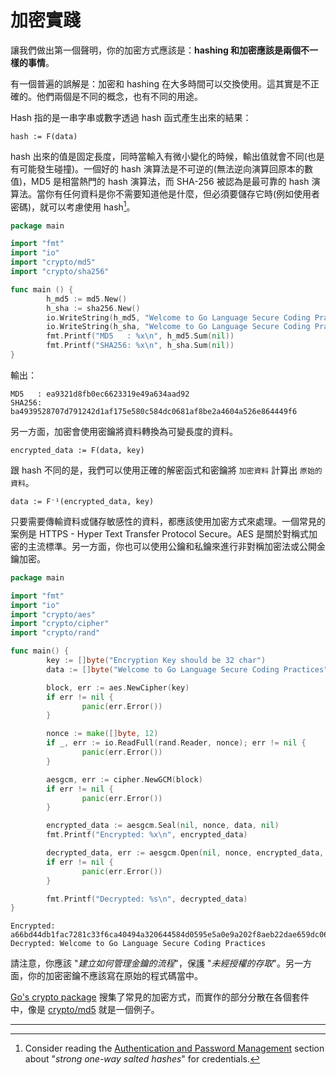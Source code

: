 加密實踐
======================

讓我們做出第一個聲明，你的加密方式應該是：**hashing 和加密應該是兩個不一樣的事情**。

有一個普遍的誤解是：加密和 hashing 在大多時間可以交換使用。這其實是不正確的。他們兩個是不同的概念，也有不同的用途。

Hash 指的是一串字串或數字透過 hash 函式產生出來的結果：

```
hash := F(data)
```

hash 出來的值是固定長度，同時當輸入有微小變化的時候，輸出值就會不同(也是有可能發生碰撞)。一個好的 hash 演算法是不可逆的(無法逆向演算回原本的數值)，MD5 是相當熱門的 hash 演算法，而 SHA-256 被認為是最可靠的 hash 演算法。當你有任何資料是你不需要知道他是什麼，但必須要儲存它時(例如使用者密碼)，就可以考慮使用 hash[^2]。

```go
package main

import "fmt"
import "io"
import "crypto/md5"
import "crypto/sha256"

func main () {
        h_md5 := md5.New()
        h_sha := sha256.New()
        io.WriteString(h_md5, "Welcome to Go Language Secure Coding Practices")
        io.WriteString(h_sha, "Welcome to Go Language Secure Coding Practices")
        fmt.Printf("MD5   : %x\n", h_md5.Sum(nil))
        fmt.Printf("SHA256: %x\n", h_sha.Sum(nil))
}
```

輸出：

```
MD5   : ea9321d8fb0ec6623319e49a634aad92
SHA256: ba4939528707d791242d1af175e580c584dc0681af8be2a4604a526e864449f6
```

另一方面，加密會使用密鑰將資料轉換為可變長度的資料。

```
encrypted_data := F(data, key)
```

跟 hash 不同的是，我們可以使用正確的解密函式和密鑰將 `加密資料` 計算出 `原始的資料`。

```
data := F⁻¹(encrypted_data, key)
```

只要需要傳輸資料或儲存敏感性的資料，都應該使用加密方式來處理。一個常見的案例是 HTTPS - Hyper Text Transfer Protocol Secure。AES 是關於對稱式加密的主流標準。另一方面，你也可以使用公鑰和私鑰來進行非對稱加密法或公開金鑰加密。

```go
package main

import "fmt"
import "io"
import "crypto/aes"
import "crypto/cipher"
import "crypto/rand"

func main() {
        key := []byte("Encryption Key should be 32 char")
        data := []byte("Welcome to Go Language Secure Coding Practices")

        block, err := aes.NewCipher(key)
        if err != nil {
                panic(err.Error())
        }

        nonce := make([]byte, 12)
        if _, err := io.ReadFull(rand.Reader, nonce); err != nil {
                panic(err.Error())
        }

        aesgcm, err := cipher.NewGCM(block)
        if err != nil {
                panic(err.Error())
        }

        encrypted_data := aesgcm.Seal(nil, nonce, data, nil)
        fmt.Printf("Encrypted: %x\n", encrypted_data)

        decrypted_data, err := aesgcm.Open(nil, nonce, encrypted_data, nil)
        if err != nil {
                panic(err.Error())
        }

        fmt.Printf("Decrypted: %s\n", decrypted_data)
}
```

```
Encrypted: a66bd44db1fac7281c33f6ca40494a320644584d0595e5a0e9a202f8aeb22dae659dc06932d4e409fe35a95d14b1cffacbe3914460dd27cbd274b0c3a561
Decrypted: Welcome to Go Language Secure Coding Practices
```

請注意，你應該 "_建立如何管理金鑰的流程_"，保護 "_未經授權的存取_"。另一方面，你的加密密鑰不應該寫在原始的程式碼當中。

[Go's crypto package][1] 搜集了常見的加密方式，而實作的部分分散在各個套件中，像是 [crypto/md5][2] 就是一個例子。

---

[^1]: Rainbow table attacks are not a weakness on the hashing algorithms.
[^2]: Consider reading the [Authentication and Password Management][3] section about "_strong one-way salted hashes_" for credentials.

[1]: https://golang.org/pkg/crypto/
[2]: https://golang.org/pkg/crypto/md5/
[3]: /authentication-password-management.html
